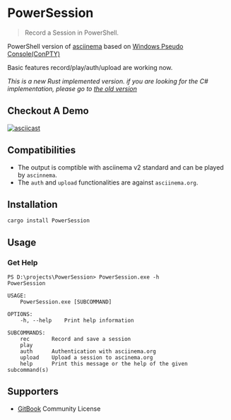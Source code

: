 # PowerSession

> Record a Session in PowerShell.

PowerShell version of [asciinema](https://github.com/asciinema/asciinema) based on [Windows Pseudo Console(ConPTY)](https://devblogs.microsoft.com/commandline/windows-command-line-introducing-the-windows-pseudo-console-conpty/)

Basic features record/play/auth/upload are working now.

*This is a new Rust implemented version.*
*if you are looking for the C# implementation, please go to [the old version](https://github.com/Watfaq/PowerSession/tree/csharp)*

## Checkout A Demo

[![asciicast](https://asciinema.org/a/272866.svg)](https://asciinema.org/a/272866)

## Compatibilities

* The output is comptible with asciinema v2 standard and can be played by `ascinnema`.
* The `auth` and `upload` functionalities are against `asciinema.org`.

## Installation

```console
cargo install PowerSession
```

## Usage

### Get Help
```console
PS D:\projects\PowerSession> PowerSession.exe -h
PowerSession

USAGE:
    PowerSession.exe [SUBCOMMAND]

OPTIONS:
    -h, --help    Print help information

SUBCOMMANDS:
    rec       Record and save a session
    play
    auth      Authentication with asciinema.org
    upload    Upload a session to ascinema.org
    help      Print this message or the help of the given subcommand(s)
```

## Supporters
- [GitBook](https://www.gitbook.com/) Community License
